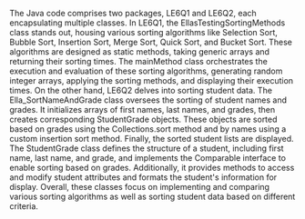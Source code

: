 The Java code comprises two packages, LE6Q1 and LE6Q2, each encapsulating multiple classes. In LE6Q1, the EllasTestingSortingMethods class stands out, housing various sorting algorithms like Selection Sort, Bubble Sort, Insertion Sort, Merge Sort, Quick Sort, and Bucket Sort. These algorithms are designed as static methods, taking generic arrays and returning their sorting times. The mainMethod class orchestrates the execution and evaluation of these sorting algorithms, generating random integer arrays, applying the sorting methods, and displaying their execution times. On the other hand, LE6Q2 delves into sorting student data. The Ella_SortNameAndGrade class oversees the sorting of student names and grades. It initializes arrays of first names, last names, and grades, then creates corresponding StudentGrade objects. These objects are sorted based on grades using the Collections.sort method and by names using a custom insertion sort method. Finally, the sorted student lists are displayed. The StudentGrade class defines the structure of a student, including first name, last name, and grade, and implements the Comparable interface to enable sorting based on grades. Additionally, it provides methods to access and modify student attributes and formats the student's information for display. Overall, these classes focus on implementing and comparing various sorting algorithms as well as sorting student data based on different criteria.
